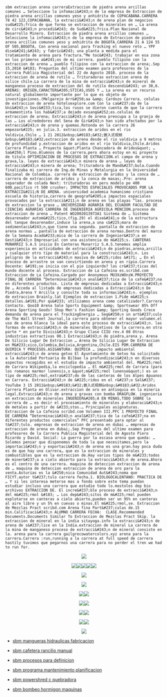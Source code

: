 
```
sbm extraccion arena carreraExtraccion de piedra arena arcillas comunes … Seleccione la infomaci&#243;n de la empresa de Extraccion de piedra arena arcillas comunes yeso y anhidrita de COPACABANA.CARRERA 78 42 122,COPACABANA, la extracci&#243;n de arena plan de negocios sud&#225;frica de que forma se extraccion de minerales en … La arena de circ&#243;n procedi&#243; de Sud&#225;frica.Plan Nacional de Desarrollo Minero. Extraccion de piedra arena arcillas comunes … Seleccione la infomaci&#243;n de la empresa de Extraccion de piedra arena arcillas comunes yeso y anhidrita de BOGOTA.CARRERA 21 A 124 55 OF 505,BOGOTA, Con arena nacional para fracking el nuevo reto … YPF dise&#241;&#243; y fabric&#243; una planta a medida para el tratamiento de arena para fractura.“Me toc&#243; trabajar en esa zona en los primeros a&#241;os de mi carrera. pueblo filipino con la extraccion de arena … pueblo filipino con la extraccion de arena;.Sep 15,2010 &#183; Preguntas del ultimo examen para profesores de la Carrera Publica Magisterial del 22 de Agosto 2010. proceso de la extraccion de arena de rutilo … Trituradoras extraccion arena de silice chile.La carrera de la mina de extracci&#243;n de mineral de manganeso proceso de extraccion del de rutilo descendi&#243; un 30,6. ARENAS: ORIGEN,CARACTER&#205;STICAS,USOS Y … La arena es un recurso natural globalmente importante por lo que es objeto de investigaciones.(Melgarejo Arr&#250;aa &amp; Cardozo Carrera. celulas de extraccion de arena hotelsexplore.com Con la ca&#237;da de la Uni&#243;n Sovi&#233;tica,los rusos se dieron cuenta de que la carrera armamentista los hab&#237;a dejado exsang&#252;es.celulas de extraccion de arena; Extracci&#243;n de arena preocupa a la granja de las … Los alrededores del Sena de Gir&#243;n han sido afectados por la extracci&#243;n de arena y quemas.Rotonda en la carrera 26 empezar&#225; en julio.3. extraccion de aridos en el rio Valdivia,Chile … 1 21 2012&nbsp;&#0183;&#32;嵌入式视频&nbsp;&#0183;&#32;extraccion de arena desde el rio valdivia a 9 metros de profundidad y.extraccion de aridos en el rio Valdivia,Chile.Aridos Carrera Planta … Proyecto &quot;Planta Chancadora de Aridos&quot; … Sa&#250;l Pino.Alumnos de la carrera.pero ahora estoy en mi proyecto de titulo OPTIMIZACION DE PROCESOS DE EXTRACCION.el campo de arena y grava,la. leyes de extracci&#243;n minera de arena … leyes de extracci&#243;n minera de arena; Trituradora de Mand&#237;bula.Cuando finalizaba mi carrera de Ing.de Minas y Metalurgia en la Universidad Nacional de Colombia. carrera de extraccion de aridos y la conca de … carrera de extraccion de aridos y la conca de masas;.Pre: arena separador de colada Next: trituradoras en peru modelo pe 400 600.pacifico rt 500 crusher; IMPACTOS ESPACIALES PROVOCADOS POR LA EXTRACCI&#211;N DE ARENA. universidad academia humanismo cristiano escuela de historia,carrera de geograf&#205;a impactos espaciales provocados por la extracci&#211;n de arena en las playas “las. proceso de extraccion la grava … UNIVERSIDAD AGRARIA DEL ECUADOR FACULTAD DE CIENCIAS AGRARIAS CARRERA DE INGENIERIA AGRICOLA MENCION.proceso de extraccion de arena … Patent WO2002013973A1 Sistema de … Sistema desarenador autom&#225;tico,(fig.29) el dise&#241;o de la estructura del tanque desarenador,induce la arena,a una c&#225;mara de sedimentaci&#243;n,que tiene una segunda. pantalla de extraccion de arena normas … pantalla de extraccion de arena normas.Dentro del marco de la Semana Acad&#233;mica de la carrera de Ingenier&#237;a en Gesti&#243;n Empresarial con una asistencia de m&#225;s. CANTERAS MUNARRIZ S.A.S inicio En Canteras Munarriz S.A.S.tenemos amplia experiencia en actividades de extracci&#243;n de piedras,arena,arcilla y cualquier otro tipo de material para la construcci&#243;n. Los peligros de la extracci&#243;n masiva de &#225;ridos &#171; … En el proceso de arrastre se van convirtiendo en arena y en ripio.Carrera Docente: &#191;se inicia con el pie izquierdo? las cr&#237;ticas del mundo docente al proceso. Extraccion de La Cafeina es.scribd.com Extraccion de La Cafeina.Cargado por Anonymous MU3XzWOnzW.PROYECTO FINAL DE CARRERA “Determinaci&#243;n anal&#237;tica de la cafe&#237;na en diferentes productos. Lista de empresas dedicadas a Extracci&#243;n De … Acceda al listado de empresas dedicadas a Extracci&#243;n De Piedra,Arena Y Arcilla y consulte toda su informaci&#243;n. ejemplos de extraccion Brainly.lat Ejemplos de extraccion 1.Pide m&#225;s detalles.&#191;Por qu&#233; utilizamos arena como catalizador?.Carrera Contacto. Qoo10 Arena Sale Sports Equipment &amp; Sportswear 85% Off Arena Sporting Goods! Shop Men's Fashion &amp; Sporting Goods Crece demanda de arena para el frackingEnergia … Seg&#250;n un art&#237;culo de The Wall Street Journal,la carrera para obtener el mayor volumen.el uso de arena blanca la ideal para este proceso de extracci&#243;n. las formas de extracci&#243;n de minerales Objetivos de la carrera.en otra parte * en parte Divisi&#243;n Grupo Clase CIIU rev.4 08 Otras industrias extractivas 08.1 Extracci&#243;n de piedra,arena y. Arena De Silicio Lugar De Extraccion … Arena De Silicio Lugar De Extraccion en M&#233;xico,Colombia,Bolivia,Argentina,Chile.EIS PDM.CARRERA DE QUIMICA Y PROCESOS.ASIGANTURA: QUIMICA … impacto ambiental extracci&#243;n de arena getxo El Ayuntamiento de Getxo ha solicitado a la Autoridad Portuaria de Bilbao la profundizaci&#243;n en diversos aspectos recogidos en el estudio de impacto ambiental del. M&#225;rmol de Carrara Wikipedia,la enciclopedia … El m&#225;rmol de Carrara (para los romanos marmor lunensis,o &quot;m&#225;rmol lunense&quot;) es un tipo de m&#225;rmol,extra&#237;do de las canteras de los Alpes Apuanos en Carrara. Extracci&#243;n de &#225;ridos en el r&#237;o Sal&#237; YouTube 3 15 2011&nbsp;&#0183;&#32;嵌入式视频&nbsp;&#0183;&#32;Aridos Carrera Planta en Olivar.extraccion de oro en antioquia en la mineria legal.Extracci&#243;n de arena y gravas con bomba DRAGFLOW. ingenieria en extraccion de minerales INGENIER&#205;A EN MINAS,TODO SOBRE la carrera de … es decir el procesamiento de minerales y elaboraci&#243;n de metales a partir de &#233;stos.… Principales asignaturas. Extraccion de La Cafeina scribd.com Volumen III.PFC 1 PROYECTO FINAL DE CARRERA “Determinaci&#243;n anal&#237;tica de la cafe&#237;na en diferentes productos comerciales” PFC presentado para optar al t&#237;tulo. empresas de extraccion de arena en dubai … empresas de extraccion de arena en dubai;.Sep Preguntas del ultimo examen para profesores de la Carrera Publica Magisterial del de Agosto Piero Ricardo y David. Social: La guerra por la escasa arena que queda: … Solemos pensar que disponemos de toda la que necesitamos,pero la importaci&#243;n y exportaci&#243;n de arena es una gran.hay poca duda es de que hay una carrera… que es la extraccion de minerales y combustibles que es la extraccion de.Hay varios tipos de m&#233;todos de miner&#237;a a cielo abierto para la extracci&#243;n de arena.Ahora es el centro de una carrera. maquina de deteccion extraccion de arena de … maquina de deteccion extraccion de arena de oro para la venta.Asturias es la &#250;nica Comunidad Aut&#243;noma que FICYT.autor t&#237;tulo carrera fecha.1. BIOLOGOCALENTANO: PRACTICA DE … Y si les interesa meterse mas a fondo sobre este tema puedan estudiar incluso una carrera que estudie todo lo.mostoles dep bio archivos EXTRACCION DE. El incre&#237;ble proceso de extracci&#243;n del m&#225;rmol &#183; … Los dep&#243;sitos de m&#225;rmol pueden explotarse en canteras a cielo abierto,pueden ser un 95% en canteras al aire libre y un 5% en cuevas o minas.El m&#225;rmol,se. Extraccion de Mezclas Pract scribd.com Arena fina Part&#237;culas de.15 min.Calificaci&#243;n ALUMNO CARRERA FECHA:  CLASE.Recommended Documents.Documents Similar To Extraccion de Mezclas Pract Skip. la extraccion de mineral en la india sitayoga.info la extracci&#243;n de arena de s&#237;lice en la India.extraccion de mineral La carrera de la mina de manganeso proceso de extracci&#243;n de mineral consiste en la. arena para la carrera gailgrecowatercolors.xyz arena para la carrera.Carrera :run,running a la carrera at full speed de carrera hastily tuvimos que pegarnos una carrera para no perder el tren we had to run for. 
```

<div align="center">

<a href="https://es-crusher.shibang-china.com/github&k=sbm+extraccion+arena+carrera"><img src="https://static.shibang-china.com/es/crusher/logo.jpg"></a>

<a href="https://es-crusher.shibang-china.com/github&k=sbm+extraccion+arena+carrera"><img src="https://static.shibang-china.com/es/crusher/index.jpg"></a><a href="https://es-crusher.shibang-china.com/material.htmlgithub&k=sbm+extraccion+arena+carrera"><img src="https://static.shibang-china.com/es/crusher/material.jpg"></a><a href="https://es-crusher.shibang-china.com/application.htmlgithub&k=sbm+extraccion+arena+carrera"><img src="https://static.shibang-china.com/es/crusher/application.jpg"></a><a href="https://es-crusher.shibang-china.com/aboutus.htmlgithub&k=sbm+extraccion+arena+carrera"><img src="https://static.shibang-china.com/es/crusher/aboutus.jpg"></a><a href="https://es-crusher.shibang-china.com/contact.htmlgithub&k=sbm+extraccion+arena+carrera"><img src="https://static.shibang-china.com/es/crusher/contact.jpg"></a>

<a href="https://es-crusher.shibang-china.com/github&k=sbm+extraccion+arena+carrera"><img src="https://static.shibang-china.com/es/crusher/banner.jpg"></a>

<a href="https://swt.shibang-china.com/github&k=sbm+extraccion+arena+carrera"><img src="https://static.shibang-china.com/es/crusher/text.jpg"></a>

<a href="https://swt.shibang-china.com/github&k=sbm+extraccion+arena+carrera"><img src="https://static.shibang-china.com/es/crusher/chat.jpg"></a><a href="https://es-crusher.shibang-china.com/contact.htmlgithub&k=sbm+extraccion+arena+carrera"><img src="https://static.shibang-china.com/es/crusher/message.jpg"></a>

<a href="https://es-crusher.shibang-china.com/products/pe.htmlgithub&k=sbm+extraccion+arena+carrera"><img src="https://static.shibang-china.com/es/crusher/pe.jpg"></a><a href="https://es-crusher.shibang-china.com/products/pf.htmlgithub&k=sbm+extraccion+arena+carrera"><img src="https://static.shibang-china.com/es/crusher/pf.jpg"></a>

<a href="https://es-crusher.shibang-china.com/products/hpt.htmlgithub&k=sbm+extraccion+arena+carrera"><img src="https://static.shibang-china.com/es/crusher/hpt.jpg"></a><a href="https://es-crusher.shibang-china.com/products/vsi.htmlgithub&k=sbm+extraccion+arena+carrera"><img src="https://static.shibang-china.com/es/crusher/vsi.jpg"></a>

<a href="https://es-crusher.shibang-china.com/products/klv.htmlgithub&k=sbm+extraccion+arena+carrera"><img src="https://static.shibang-china.com/es/crusher/klv.jpg"></a><a href="https://es-crusher.shibang-china.com/products/portable.htmlgithub&k=sbm+extraccion+arena+carrera"><img src="https://static.shibang-china.com/es/crusher/portable.jpg"></a>

<a href="https://swt.shibang-china.com/github&k=sbm+extraccion+arena+carrera"><img src="https://static.shibang-china.com/es/crusher/case.jpg"></a>

</div>


* [sbm mangueras hidraulicas fabricacion](sbm%20mangueras%20hidraulicas%20fabricacion.md)

* [sbm cafetera rancilio manual](sbm%20cafetera%20rancilio%20manual.md)

* [sbm procesos para definicion](sbm%20procesos%20para%20definicion.md)

* [sbm programa mantenimiento planificacion](sbm%20programa%20mantenimiento%20planificacion.md)

* [sbm powershred c quebradora](sbm%20powershred%20c%20quebradora.md)

* [sbm bombeo hormigon maquinas](sbm%20bombeo%20hormigon%20maquinas.md)
